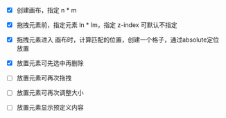 
- [x] 创建画布，指定 n * m
- [x] 拖拽元素前，指定元素 ln * lm，指定 z-index 可默认不指定
- [x] 拖拽元素进入 画布时，计算匹配的位置，创建一个格子，通过absolute定位放置

- [x] 放置元素可先选中再删除
- [ ] 放置元素可再次拖拽
- [ ] 放置元素可再次调整大小
- [ ] 放置元素显示预定义内容